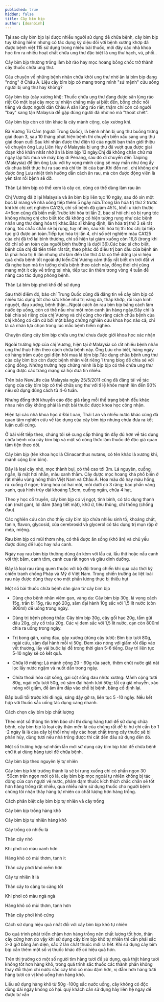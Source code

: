 ```yaml
---
published: true
hidden: false
title: Cây bìm bịp
author: [doanbinh]
---
```


Tại sao cây bìm bịp lại được nhiều người sử dụng để chữa bệnh, cây bìm bịp tuy không hiếm nhưng có tác dụng kỳ diệu đối với bệnh xương khơp đã được bệnh việt 115 sử dụng trong nhiều bài thuốc, mới đây các nhà khoa học tìm ra nhiều hoạt chất chữa ung thư đặc biệt là ung thư hạch, vú, phổi..

Cây bìm bịp thường trồng làm bờ rào hay mọc hoang bỗng chốc trở thành cây thuốc chữa ung thư.

Câu chuyện về những bệnh nhân chữa khỏi ung thư nhờ ăn lá bìm bịp đang "nóng" ở Châu Á. Liệu cây bìm bịp có mang trong mình "sứ mệnh" cứu sống người bị ung thư hay không?

Cây bìm bịp (cây xương khỉ): Thuốc chữa ung thư đang được săn lùng ráo riết Có một loại cây mọc tự nhiên chẳng mấy ai biết đến, bỗng chốc nổi tiếng và được người dân Châu Á săn lùng ráo riết, thậm chí còn có người "bay" sang tận Malaysia để gặp đúng người đã nhờ nó mà "thoát chết".

Cây bìm bịp còn có tên khác là cây mảnh cộng, cây xương khỉ.

Bà Vương Tú Cầm (người Trung Quốc), là bệnh nhân bị ung thư buồng trứng giai đoạn 3, sau 10 tháng phát hiện bệnh thì chuyển biến xấu sang ung thư giai đoạn cuối.Sau khi nhận được thư điện tử của người bạn thân giới thiệu về chuyện ông Lưu Liên Huy ở Malaysia bị ung thư đã vượt qua được giai đoạn khó khăn nhất nhờ ăn lá bìm bịp 13 ngày.Chị đã không chần chừ mà ngay lập tức mua vé máy bay đi Penang, sau đó di chuyển đến Taiping (Malaysia) để tìm ông Lưu với hy vọng mình cũng sẽ may mắn như ông ấy dù chưa biết thực hư ra sao mà chỉ tin lời của bạn.Khi đến nơi, chị không chỉ được ông Lưu nhiệt tình hướng dẫn cách ăn rau, mà còn được động viên là yên tâm rồi bệnh sẽ đỡ.

Thân Lá bìm bịp có thể xem là cây cỏ, cũng có thể dùng làm rau ăn

Chị Vương đã ở lại Malaysia và ăn bìm bịp liên tục 10 ngày, sau đó xin một bọc lá mang về nhà uống tiếp thêm 5 ngày nữa.Trong lần hóa trị thứ 2 trước khi khi chị xét nghiệm CA125, chỉ số bệnh đã giảm 45%, khối u kích thước 4*5cm cũng đã biến mất.Trước khi hóa trị lần 2, bác sĩ hỏi chị có bị rụng tóc không nhưng chị cho biết tóc đã không có hiện tượng rụng như các bệnh nhân ung thư đang hóa trị khác.Bác sĩ khẳng định, lần hóa trị thứ 3 sẽ rất nặng, tóc chắc chắn sẽ bị rụng, tuy nhiên, sau khi hóa trị thì tóc chị lại tiếp tục giữ được an toàn.Tiếp tục hóa trị lần 4, chỉ số xét nghiệm máu CA125 của chị đã trở lại bình thường, chỉ số hiện tại giảm xuống còn 16,8 (trong khi đó chỉ số an toàn của người bình thường là dưới 36).Các bác sĩ cho biết, bệnh của chị đã tiến triển rất tốt, theo phác đồ điều trị ban đầu của bệnh án là phải hóa trị 6 lần nhưng chỉ làm đến lần thứ 4 là có thể dừng lại vì hiệu quả chữa bệnh tốt ngoài dự kiến.Chị Vương cảm thấy rất biết ơn trời đất vì đã nghe bạn mà tin tưởng chữa bệnh theo cách này, đồng thời chị cũng mang một ít cây về trồng tại nhà, tiếp tục ăn thêm trong vòng 4 tuần để nâng cao tác dụng phòng bệnh.

Thân Lá bìm bịp phơi khổ để sử dụng

Sau thời điểm đó, báo chí Trung Quốc cũng đã đăng tin về cây bìm bịp có nhiều tác dụng tốt cho sức khỏe như trị vàng da, thấp khớp, rối loạn kinh nguyệt, đau xương, bệnh thận…Ngoài cách ăn rau bìm bịp bằng cách làm nước ép uống, còn có thể nấu như một món canh ăn hàng ngày.Đây chỉ là bài chia sẻ riêng của chị Vương và chị cũng cho rằng cách chữa bệnh của chị không có căn cứ bởi một bằng chứng nghiên cứu khoa học nào cả, chỉ là cá nhân lựa chọn trong lúc mắc bệnh hiểm nghèo.

Chuyện dùng cây bìm bịp chữa ung thư chưa được giới khoa học xác nhận

Ngoài trường hợp của chị Vương, hiện tại ở Malaysia có rất nhiều bệnh nhân ung thư thực hiện theo cách chữa bệnh này. Ông Lưu cho biết, hàng ngày có hàng trăm cuộc gọi điện hỏi mua lá bìm bịp.Tác dụng chữa bệnh ung thư của cây bìm bịp còn được bệnh nhân viết riêng 1 trang blog để chia sẻ với cộng đồng. Những trường hợp chứng minh lá bịp bịp có thể chữa ung thư cũng được các trang mạng xã hội đưa tin nhiều.

Trên báo NewLife của Malaysia ngày 25/5/2011 cũng đã đăng tải về tác dụng của cây bìm bịp có thể chữa ung thư với tỉ lệ khỏe mạnh lên đến 90% nếu sử dụng đúng cách từ 4-6 tuần.

Nhưng đồng thời khuyến cáo độc giả rằng mỗi thể trạng bệnh đều khác nhau nên đây không phải là một bài thuốc được khoa học công nhận.

Hiện tại các nhà khoa học ở Đài Loan, Thái Lan và nhiều nước khác cũng đã quan tâm nghiên cứu về tác dụng của cây bìm bịp nhưng chưa đưa ra kết luận cuối cùng.

Ở bài viết tiếp theo, chúng tôi sẽ cung cấp thông tin đầy đủ hơn về tác dụng chữa bệnh của cây bìm bịp và một số công thức làm thuốc để độc giả quan tâm tiện theo dõi.

Cây bìm bịp (tên khoa học là Clinacanthus nutans, có tên khác là xương khỉ, mảnh cộng bìm bìm).

Đây là loại cây nhỏ, mọc thành bụi, có thể cao tới 3m. Lá nguyên, cuống ngắn, lá mặt hơi nhẵn, màu xanh thẫm. Cây được mọc hoang khá phổ biến ở rất nhiều vùng nông thôn Việt Nam và Châu Á. Hoa màu đỏ hay màu hồng, rủ xuống ở ngọn; tràng hoa có hai môi, môi dưới có 3 răng; bao phấn vàng xanh, quả hình trùy dài khoảng 1,5cm, cuống ngắn, chứa 4 hạt.

Theo y học cổ truyền, cây bìm bịp có vị ngọt, tính bình, có tác dụng thanh can (mát gan), lợi đảm (tăng tiết mật), khử ứ, tiêu thũng, chỉ thống (chống đau).

Các nghiên cứu còn cho thấy cây bìm bịp chứa nhiều sinh tố, khoáng chất, tanin, flavon, glycosid, của cerebrosid và glycerol có tác dụng trị mụn rộp ở mép, miệng.

Rau bìm bịp có mùi thơm nhẹ, có thể được ăn sống (khó ăn) và chủ yếu được dùng để luộc hay nấu canh.

Ngày nay rau bìm bịp thường dùng ăn kèm với lẩu cá, lẩu thịt hoặc nấu canh với thịt bằm, canh tôm, canh cua rất ngon và giàu dinh dưỡng.

Đây là loại rau rừng quen thuộc với bộ đội trong chiến khi qua các thời kỳ chiến tranh chống Pháp và Mỹ ở Việt Nam. Trong chiến trường ác liệt loài rau này được dùng thay cho một phần lương thực bị thiếu hụt
 
Một số bài thuốc chữa bệnh dân gian từ cây bìm bịp

- Dùng cho bệnh nhân viêm gan, vàng da: Cây bìm bịp 30g, lá vọng cách 15g, trần bì 15g, râu ngô 20g, sâm đại hành 10g sắc với 1,5 lít nước (còn 800ml) để uống trong ngày.

- Dùng trị bệnh phong thấp: Cây bìm bịp 30g, cây gối hạc 20g, tầm gửi dâu 20g, cây cổ trâu 20g. Các vị đem sắc với 1,5 lít nước, cạn còn 800ml chia ra uống trong ngày.

- Trị bong gân, xưng đau, gãy xương (dùng cây tươi): Bìm bịp tươi 80g, ngải cứu, sâm đại hành mỗi vị 50g. Đem xào nóng với giấm rồi đắp vào vết thương, lấy vải buộc lại để trong thời gian 5-6 tiếng. Day trì liên tục 5-10 ngày sẽ có kết quả.

- Chữa lở miệng: Lá mảnh cộng 20 - 60g rửa sạch, thêm chút nước giã nát lọc lấy nước ngậm và nuốt dần trong ngày.

- Chữa thoái hóa cột sống, gai cột sống đau nhức xương: Mảnh cộng tươi 80g, ngải cứu tươi 50g, củ sâm đại hành tươi 50g; tất cả giã nhuyễn, xào nóng với giấm, để âm ấm đắp vào chỗ bị bệnh, băng cố định lại.

Đắp buổi tối trước khi đi ngủ, sáng dậy gỡ ra, liên tục 5 -10 ngày. Nếu kết hợp với thuốc sắc uống tác dụng càng nhanh.

Cách chọn cây bìm bịp chất lượng

Theo một số thông tin trên báo chí thì dùng hàng tươi để sử dụng chữa bệnh, cây bìm bịp là loại cây thân mền lá của chúng rất dễ bị hư chỉ cần bỏ 1 -2 ngày là lá của cây bị thối như vậy các hoạt chất trong cây thuốc sẽ bị phân hủy, dùng tươi nếu nhà trồng được thì cắt đến đâu sử dụng đến đó.

Một số trường hợp sợ nhầm lẫn mới sử dụng cây bìm bịp tươi để chữa bệnh chứ ít ai dùng hàng tươi để chữa bệnh.

Cây bìm bịp theo nguyên lý tự nhiên

Cây bìm bịp khi trưởng thành lá sẽ bị rụng xuống chỉ có phần ngọn 30 -50cm trên ngọn mới có lá, cây bìm bịp mọc ngoài tự nhiên không bị tác động của con người về nước, phâm đạm thuốc kích thích chắc chắn sẽ tốt hơn hàng trồng rất nhiều, qua nhiều năm sử dụng thuốc cho người bệnh chúng tôi nhận thây hàng tự nhiên có chất lượng hơn hàng trồng.

Cách phân biệt cây bìm bịp tự nhiên và cây trồng

 

Cây bìm bịp trồng hàng khô

Cây bìm bịp tự nhiên hàng khô

Cây trồng có nhiều lá

Thân cây nhỏ

Khi phơi có màu xanh hơn

Hàng khô có mùi thơm, tanh it

Thân cây phơi khô mềm hơn

Cây tự nhiên ít lá

Thân cây to càng to càng tốt

Khi phơi có màu ngà ngà

Hàng khô có mùi thơm, tanh hơn

Thân cây phơi khô cứng

Cách sử dụng hiệu quả nhất đối với cây bìm bịp khô tự nhiên

Do quá trình phát triển chậm hơn hàng trồng nên chất lượng tốt hơn, thân cây cứng hơn do vậy khi sử dụng cây bìm bịp khô tự nhiên thì cần phải sắc 2-3 giờ bằng ấm điện, sắc 2 lần chất thuốc mới ra hết. Khi sử dụng cây bìm bịp cần thêm một số vị thuốc khác để có hiệu quả hơn.

Trên thị trường có một số người tìm hàng tươi để sử dụng, quả thật hàng tươi không tốt hơn hàng khô, trong quá trình sắc thuốc các thành phần không thay đổi thậm chí nước sắc cây khô có màu đậm hơn, vị đẫm hơn hàng tươi hàng tươi có vị khó uống hơn hàng khô.

Liều sử dụng hàng khô từ 50g -100g sắc nước uống, cây không có độc dùng dài ngày không có hại. quý khách cần sử dụng hãy liên hệ ngay để được tư vấn